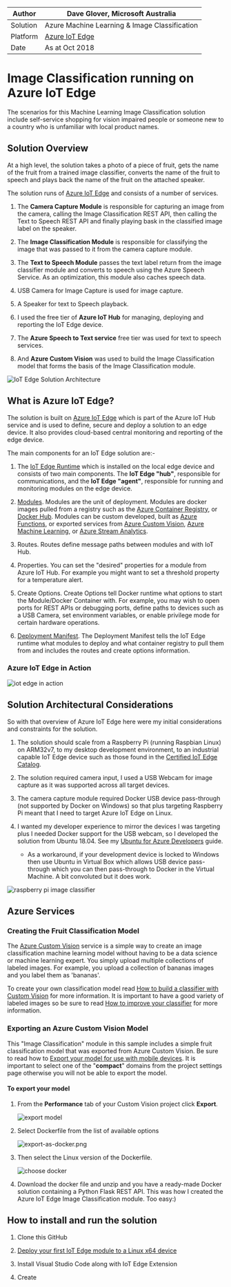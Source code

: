|Author|Dave Glover, Microsoft Australia|
|----|---|
|Solution| Azure Machine Learning & Image Classification|
|Platform| [Azure IoT Edge](https://docs.microsoft.com/en-us/azure/iot-edge/)|
|Date|As at Oct 2018|

# Image Classification running on Azure IoT Edge

The scenarios for this Machine Learning Image Classification solution include self-service shopping for vision impaired people or someone new to a country who is unfamiliar with local product names.

## Solution Overview

At a high level, the solution takes a photo of a piece of fruit, gets the name of the fruit from a trained image classifier, converts the name of the fruit to speech and plays back the name of the fruit on the attached speaker.

The solution runs of [Azure IoT Edge](#what-is-azure-iot-edge) and consists of a number of services.

1. The **Camera Capture Module** is responsible for capturing an image from the camera, calling the Image Classification REST API, then calling the Text to Speech REST API and finally playing bask in the classified image label on the speaker.  

2. The **Image Classification Module** is responsible for classifying the image that was passed to it from the camera capture module.

3. The **Text to Speech Module** passes the text label return from the image classifier module and converts to speech using the Azure Speech Service. As an optimization, this module also caches speech data.

4. USB Camera for Image Capture is used for image capture.

5. A Speaker for text to Speech playback.

6. I used the free tier of **Azure IoT Hub** for managing, deploying and reporting the IoT Edge device.

7. The **Azure Speech to Text service** free tier was used for text to speech services.

8. And **Azure Custom Vision** was used to build the Image Classification model that forms the basis of the Image Classification module.

![IoT Edge Solution Architecture](docs/Architecture.jpg)

## What is Azure IoT Edge?

The solution is built on [Azure IoT Edge](https://docs.microsoft.com/en-us/azure/iot-edge/) which is part of the Azure IoT Hub service and is used to define, secure and deploy a solution to an edge device. It also provides cloud-based central monitoring and reporting of the edge device.

The main components for an IoT Edge solution are:-

1. The [IoT Edge Runtime](https://docs.microsoft.com/en-us/azure/iot-edge/iot-edge-runtime) which is installed on the local edge device and consists of two main components. The **IoT Edge "hub"**, responsible for communications, and the **IoT Edge "agent"**, responsible for running and monitoring modules on the edge device.

2. [Modules](https://docs.microsoft.com/en-us/azure/iot-edge/iot-edge-modules). Modules are the unit of deployment. Modules are docker images pulled from a registry such as the [Azure Container Registry](https://azure.microsoft.com/en-au/services/container-registry/), or [Docker Hub](https://hub.docker.com/). Modules can be custom developed, built as [Azure Functions](https://docs.microsoft.com/en-us/azure/iot-edge/tutorial-deploy-function), or exported services from [Azure Custom Vision](https://docs.microsoft.com/en-us/azure/iot-edge/tutorial-deploy-stream-analytics), [Azure Machine Learning](https://docs.microsoft.com/en-us/azure/iot-edge/tutorial-deploy-machine-learning), or [Azure Stream Analytics](https://docs.microsoft.com/en-us/azure/iot-edge/tutorial-deploy-stream-analytics).

3. Routes. Routes define message paths between modules and with IoT Hub.

4. Properties. You can set the "desired" properties for a module from Azure IoT Hub. For example you might want to set a threshold property for a temperature alert.

5. Create Options. Create Options tell Docker runtime what options to start the Module/Docker Container with. For example, you may wish to open ports for REST APIs or debugging ports, define paths to devices such as a USB Camera, set environment variables, or enable privilege mode for certain hardware operations.

6. [Deployment Manifest](https://docs.microsoft.com/en-us/azure/iot-edge/module-composition). The Deployment Manifest tells the IoT Edge runtime what modules to deploy and what container registry to pull them from and includes the routes and create options information.

### Azure IoT Edge in Action

![iot edge in action](docs/iot-edge-in-action.jpg)

## Solution Architectural Considerations

So with that overview of Azure IoT Edge here were my initial considerations and constraints for the solution.

1. The solution should scale from a Raspberry Pi (running Raspbian Linux) on ARM32v7, to my desktop development environment, to an industrial capable IoT Edge device such as those found in the [Certified IoT Edge Catalog](https://catalog.azureiotsolutions.com/).

2. The solution required camera input, I used a USB Webcam for image capture as it was supported across all target devices.

3. The camera capture module required Docker USB device pass-through (not supported by Docker on Windows) so that plus targeting Raspberry Pi meant that I need to target Azure IoT Edge on Linux.

4. I wanted my developer experience to mirror the devices I was targeting plus I needed Docker support for the USB webcam, so I developed the solution from Ubuntu 18.04. See my [Ubuntu for Azure Developers](https://gloveboxes.github.io/Ubuntu-for-Azure-Developers/) guide.

    - As a workaround, if your development device is locked to Windows then use Ubuntu in Virtual Box which allows USB device pass-through which you can then pass-through to Docker in the Virtual Machine. A bit convoluted but it does work.

![raspberry pi image classifier](docs/raspberry-pi-image-classifier.jpg)

## Azure Services

### Creating the Fruit Classification Model

The [Azure Custom Vision](https://customvision.ai/) service is a simple way to create an image classification machine learning model without having to be a data science or machine learning expert. You simply upload multiple collections of labeled images. For example, you upload a collection of bananas images and you label them as 'bananas'.

To create your own classification model read [How to build a classifier with Custom Vision](https://docs.microsoft.com/en-us/azure/cognitive-services/custom-vision-service/getting-started-build-a-classifier) for more information. It is important to have a good variety of labeled images so be sure to read [How to improve your classifier](https://docs.microsoft.com/en-us/azure/cognitive-services/custom-vision-service/getting-started-improving-your-classifier) for more information.

### Exporting an Azure Custom Vision Model

This "Image Classification" module in this sample includes a simple fruit classification model that was exported from Azure Custom Vision. Be sure to read how to [Export your model for use with mobile devices](https://docs.microsoft.com/en-us/azure/cognitive-services/custom-vision-service/export-your-model). It is important to select one of the "**compact**" domains from the project settings page otherwise you will not be able to export the model.

#### To export your model

1. From the **Performance** tab of your Custom Vision project click **Export**.

    ![export model](docs/exportmodel.png)

2. Select Dockerfile from the list of available options

    ![export-as-docker.png](docs/export-as-docker.png)

3. Then select the Linux version of the Dockerfile.

   ![choose docker](docs/export-choose-your-platform.png)

4. Download the docker file and unzip and you have a ready-made Docker solution containing a Python Flask REST API. This was how I created the Azure IoT Edge Image Classification module. Too easy:)

## How to install and run the solution

1. Clone this GitHub

2. [Deploy your first IoT Edge module to a Linux x64 device](https://docs.microsoft.com/en-us/azure/iot-edge/quickstart-linux)

3. Install Visual Studio Code along with IoT Edge Extension

4. Create



